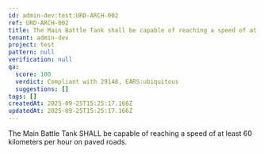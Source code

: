 ```yaml
---
id: admin-dev:test:URD-ARCH-002
ref: URD-ARCH-002
title: The Main Battle Tank shall be capable of reaching a speed of at least 60 kilo…
tenant: admin-dev
project: test
pattern: null
verification: null
qa:
  score: 100
  verdict: Compliant with 29148, EARS:ubiquitous
  suggestions: []
tags: []
createdAt: 2025-09-25T15:25:17.166Z
updatedAt: 2025-09-25T15:25:17.166Z
---
```


The Main Battle Tank SHALL be capable of reaching a speed of at least 60 kilometers per hour on paved roads.
